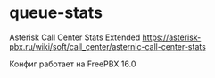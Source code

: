# queue-stats
Asterisk Call Center Stats  Extended
https://asterisk-pbx.ru/wiki/soft/call_center/asternic-call-center-stats

Конфиг работает на FreePBX 16.0
